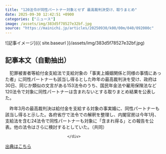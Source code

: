```yaml
---
title: "120法令が同性パートナー対象とせず 最高裁判決受け、取りまとめ"
date: 2025-09-30 12:42:51 +0900
categories: ["ニュース"]
image: /assets/img/383d5f78527e32bf.jpg
source: "https://mainichi.jp/articles/20250930/k00/00m/040/092000c"
---
```


![記事イメージ]({{ site.baseurl }}/assets/img/383d5f78527e32bf.jpg)

## 記事本文（自動抽出）
<div><section class="articledetail-body" id="articledetail-body">


<p>　犯罪被害者等給付金支給法で支給対象の「事実上婚姻関係と同様の事情にあった者」に同性パートナーも該当し得るとした昨年の最高裁判決を受け、政府は30日、同じか類似の文言がある153法令のうち、国民年金法や雇用保険法など120法令で対象に同性パートナーは含まれないとする取りまとめ結果を公表した。</p>

<p>　昨年3月の最高裁判決は給付金を支給する対象の事実婚に、同性パートナーも該当し得ると示した。各府省庁で法令での解釈を整理し、内閣官房は今年1月、支給法を含む24法令で同性パートナーも対象に「含まれ得る」との報告を公表。他の法令はさらに検討するとしていた。（共同）</p>


</section>






								</div>

[出典はこちら](https://mainichi.jp/articles/20250930/k00/00m/040/092000c)
